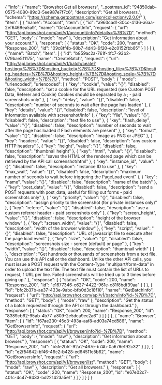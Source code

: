 {
  "info": {
    "name": "Browshot Get all browsers",
    "_postman_id": "94850dab-0575-4080-89d3-5ee987e7f7c6",
    "description": "Get all browsers.",
    "schema": "https://schema.getpostman.com/json/collection/v2.0.0/"
  },
  "item": [
    {
      "name": "Account",
      "item": [
        {
          "id": "a960cad1-30cc-4136-a6aa-2ef6468ea5a9",
          "name": "GetAccountInfo",
          "request": {
            "url": "http://api.browshot.com/api/v1/account/info?details=%7B%7D",
            "method": "GET",
            "body": {
              "mode": "raw"
            },
            "description": "Get information about your account."
          },
          "response": [
            {
              "status": "OK",
              "code": 200,
              "name": "Response_200",
              "id": "09c8ff4b-90b7-4d43-9f20-e2c0152fbb65"
            }
          ]
        }
      ]
    },
    {
      "name": "Batch",
      "item": [
        {
          "id": "b859ac2a-761f-4fc7-93b2-079bae5f1175",
          "name": "CreateBatch",
          "request": {
            "url": "http://api.browshot.com/api/v1/batch/ceate?hosting=%7B%7D&hosting_bucket=%7B%7D&hosting_file=%7B%7D&hosting_headers=%7B%7D&hosting_height=%7B%7D&hosting_scale=%7B%7D&hosting_width=%7B%7D",
            "method": "POST",
            "body": {
              "mode": "urlencoded",
              "urlencoded": [
                {
                  "key": "cookie",
                  "value": "{}",
                  "disabled": false,
                  "description": "set a cookie for the URL requested (see Custom POST Data, Referer and Cookie) Cookies should be separated by a ; - paid screenshots only"
                },
                {
                  "key": "delay",
                  "value": "{}",
                  "disabled": false,
                  "description": "number of seconds to wait after the page has loaded"
                },
                {
                  "key": "details",
                  "value": "{}",
                  "disabled": false,
                  "description": "level of information available with screenshot/info"
                },
                {
                  "key": "file",
                  "value": "{}",
                  "disabled": false,
                  "description": "text file to use"
                },
                {
                  "key": "flash_delay",
                  "value": "{}",
                  "disabled": false,
                  "description": "number of seconds to wait after the page has loaded if Flash elements are present"
                },
                {
                  "key": "format",
                  "value": "{}",
                  "disabled": false,
                  "description": "image as PNG or JPEG"
                },
                {
                  "key": "headers",
                  "value": "{}",
                  "disabled": false,
                  "description": "any custom HTTP headers"
                },
                {
                  "key": "height",
                  "value": "{}",
                  "disabled": false,
                  "description": "thumbnail height"
                },
                {
                  "key": "html",
                  "value": "{}",
                  "disabled": false,
                  "description": "saves the HTML of the rendered page which can be retrieved by the API call screenshot/html"
                },
                {
                  "key": "instance_id",
                  "value": "{}",
                  "disabled": false,
                  "description": "instance ID to use"
                },
                {
                  "key": "max_wait",
                  "value": "{}",
                  "disabled": false,
                  "description": "maximum number of seconds to wait before triggering the PageLoad event"
                },
                {
                  "key": "name",
                  "value": "{}",
                  "disabled": false,
                  "description": "name of the batch"
                },
                {
                  "key": "post_data",
                  "value": "{}",
                  "disabled": false,
                  "description": "send a POST requests with post_data, useful for filling out forms - paid screenshots only"
                },
                {
                  "key": "priority",
                  "value": "{}",
                  "disabled": false,
                  "description": "assign priority to the screenshot (for private instances only)"
                },
                {
                  "key": "referer",
                  "value": "{}",
                  "disabled": false,
                  "description": "use a custom referrer header - paid screenshots only"
                },
                {
                  "key": "screen_height",
                  "value": "{}",
                  "disabled": false,
                  "description": "height of the browser window"
                },
                {
                  "key": "screen_width",
                  "value": "{}",
                  "disabled": false,
                  "description": "width of the browser window"
                },
                {
                  "key": "script",
                  "value": "{}",
                  "disabled": false,
                  "description": "URL of javascript file to execute after the page load event"
                },
                {
                  "key": "size",
                  "value": "{}",
                  "disabled": false,
                  "description": "screenshots size - screen (default) or page"
                },
                {
                  "key": "width",
                  "value": "{}",
                  "disabled": false,
                  "description": "thumbnail width"
                }
              ]
            },
            "description": "Get hundreds or thousands of screenshots from a text file. You can use this API call or the dashboard. Unlike the other API calls, you must issue a POST request with the Content-Type \"multipart/form-data\" in order to upload the text file. The text file must contain the list of URLs to request, 1 URL per line. Failed screenshots will be tried up to 3 times before giving up."
          },
          "response": [
            {
              "status": "OK",
              "code": 200,
              "name": "Response_200",
              "id": "e1677346-c627-4422-961e-c81f8bdf39aa"
            }
          ]
        },
        {
          "id": "bfc2b37b-ae37-433e-9abc-bfb0d3c18f10",
          "name": "GetBatchInfo",
          "request": {
            "url": "http://api.browshot.com/api/v1/batch/info?id=%7B%7D",
            "method": "GET",
            "body": {
              "mode": "raw"
            },
            "description": "Get the status of a batch requested through the API or through the dashboard."
          },
          "response": [
            {
              "status": "OK",
              "code": 200,
              "name": "Response_200",
              "id": "8389cb62-95ab-4b77-a809-2e5dca9ec2a6"
            }
          ]
        }
      ]
    },
    {
      "name": "Browser",
      "item": [
        {
          "id": "f67ae230-45c3-493a-aaf8-ad03a74cd586",
          "name": "GetBrowserInfo",
          "request": {
            "url": "http://api.browshot.com/api/v1/browser/info?id=%7B%7D",
            "method": "GET",
            "body": {
              "mode": "raw"
            },
            "description": "Get information about a browser."
          },
          "response": [
            {
              "status": "OK",
              "code": 200,
              "name": "Response_200",
              "id": "b5fe2b5f-92a2-467e-b74b-0a676e192c32"
            }
          ]
        },
        {
          "id": "e2f54642-bf46-46c2-b428-ed64511c5b62",
          "name": "GetBrowsersInfo",
          "request": {
            "url": "http://api.browshot.com/api/v1/browser/list",
            "method": "GET",
            "body": {
              "mode": "raw"
            },
            "description": "Get all browsers."
          },
          "response": [
            {
              "status": "OK",
              "code": 200,
              "name": "Response_200",
              "id": "e67e02c7-401c-4c47-9433-bd221423a5e1"
            }
          ]
        }
      ]
    }
  ]
}